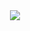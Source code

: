 <div id="header" align="center">   <img src="https://media.giphy.com/media/BjvFYeG1WIuoo/giphy.gif"/> </div>
